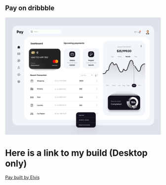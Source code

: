 ## Pay on dribbble

![Pay](./public/pay.jpg)


# Here is a link to my build (Desktop only)
[Pay built by Elvis](https://pay-0.herokuapp.com/)

